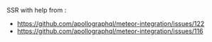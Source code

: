 SSR with help from :
* https://github.com/apollographql/meteor-integration/issues/122
* https://github.com/apollographql/meteor-integration/issues/116

